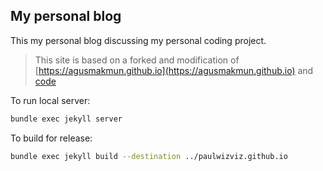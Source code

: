 ## My personal blog

This my personal blog discussing my personal coding project.

> This site is based on a forked and modification of [https://agusmakmun.github.io](https://agusmakmun.github.io) and [code](https://github.com/agusmakmun/agusmakmun.github.io)

To run local server:
```sh
bundle exec jekyll server
```

To build for release:

```sh
bundle exec jekyll build --destination ../paulwizviz.github.io
```
